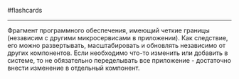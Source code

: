#flashcards
***
Фрагмент программного обеспечения, имеющий четкие границы (независим с другими микросервисами в приложении). Как следствие, его можно развертывать, масштабировать и обновлять независимо от других компонентов.
Если необходимо что-то изменить или добавить в системе, то не обязательно переделывать все приложение - достаточно внести изменение в отдельный компонент.
<!--SR:!2025-09-25,4,270-->